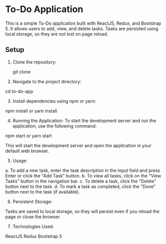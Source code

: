 # To-Do Application

This is a simple To-Do application built with ReactJS, Redux, and Bootstrap 5. It allows users to add, view, and delete tasks. Tasks are persisted using local storage, so they are not lost on page reload.

## Setup

1. Clone the repository:

   git clone <repository-url>

2. Navigate to the project directory:
   
  cd to-do-app

3. Install dependencies using npm or yarn:

  npm install
  or
  yarn install

4. Running the Application:
  To start the development server and run the application, use the following command:
  
  npm start
  or
  yarn start
  
  This will start the development server and open the application in your default web browser.

5. Usage:
   
  a. To add a new task, enter the task description in the input field and press Enter or click the "Add Task" button.
  b. To view all tasks, click on the "View Tasks" button in the navigation bar.
  c. To delete a task, click the "Delete" button next to the task.
  d. To mark a task as completed, click the "Done" button next to the task (if available).
  
6. Persistent Storage:
   
  Tasks are saved to local storage, so they will persist even if you reload the page or close the browser.

7. Technologies Used:
   
  ReactJS
  Redux
  Bootstrap 5
